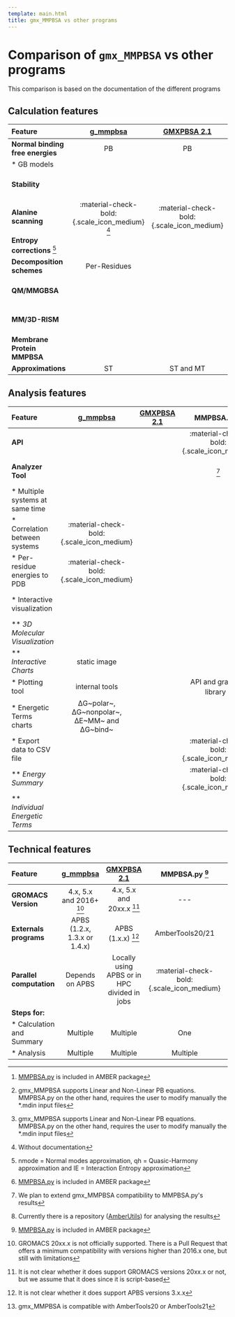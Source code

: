 ```yaml
---
template: main.html
title: gmx_MMPBSA vs other programs
---
```


# Comparison of `gmx_MMPBSA` vs other programs
This comparison is based on the documentation of the different programs


## Calculation features
| Feature                               |        [g_mmpbsa][1]         |       [GMXPBSA 2.1][2]       |                     MMPBSA.py [^1]                    |      [gmx_MMPBSA][3]      |
|:--------------------------------------|:----------------------------:|:----------------------------:|:-----------------------------------------------------:|:-------------------------:|
| **Normal binding free energies**      |              PB              |              PB              |                       PB[^10] and GB                       |         PB[^10] and GB         |
| * GB models                           |                              |                              |                  1, 2, 5, 7 and 8                     |    1, 2, 5, 7 and 8    |
| **Stability**                         |                              |                              |                  :material-check-bold:{.scale_icon_medium}                   |    :material-check-bold:{.scale_icon_medium}     |
| **Alanine scanning**                  |   :material-check-bold:{.scale_icon_medium} [^2]            |      :material-check-bold:{.scale_icon_medium}        |                  :material-check-bold:{.scale_icon_medium}                   |    :material-check-bold:{.scale_icon_medium}     |
| **Entropy corrections** [^3]          |                              |                              |                     NMODE and QH                      |     NMODE, QH, IE, and C2     |
| **Decomposition schemes**             |         Per-Residues         |                              |               Per-Residues and Per-Wise               | Per-Residues and Per-Wise |
| **QM/MMGBSA**                         |                              |                              |                  :material-check-bold:{.scale_icon_medium}                   |    :material-check-bold:{.scale_icon_medium}     |
| **MM/3D-RISM**                        |                              |                              |                  :material-check-bold:{.scale_icon_medium}                   |    :material-check-bold:{.scale_icon_medium}     |
| **Membrane Protein MMPBSA**           |                              |                              |                  :material-check-bold:{.scale_icon_medium}                   |    :material-check-bold:{.scale_icon_medium}     |
| **Approximations**                    |              ST              |          ST and MT           |                       ST and MT                       |         ST and MT         |

## Analysis features
| Feature                               |        [g_mmpbsa][1]         |       [GMXPBSA 2.1][2]       |                     MMPBSA.py [^1]                     |      [gmx_MMPBSA][3]      |
|:--------------------------------------|:----------------------------:|:----------------------------:|:-----------------------------------------------------:|:-------------------------:|
| **API**                               |                              |                              |                  :material-check-bold:{.scale_icon_medium}                   |    :material-check-bold:{.scale_icon_medium}     |
| **Analyzer Tool**                     |                              |                              |                         [^4]                              |    :material-check-bold:{.scale_icon_medium}     |
| * Multiple systems at same time       |                              |                              |                                                       |    :material-check-bold:{.scale_icon_medium}     |
| * Correlation between systems         |      :material-check-bold:{.scale_icon_medium}      |                              |                                                       |    :material-check-bold:{.scale_icon_medium}     |
| * Per-residue energies to PDB         |      :material-check-bold:{.scale_icon_medium}      |                              |                                                       |    :material-check-bold:{.scale_icon_medium}     |
| * Interactive visualization           |                              |                              |                                                       |    :material-check-bold:{.scale_icon_medium}     |
|   ** _3D Molecular Visualization_     |                              |                              |                                                       |           PyMOL           |
|   ** _Interactive Charts_             |        static image          |                              |                                                       |    :material-check-bold:{.scale_icon_medium}     |
| * Plotting tool                       |       internal tools         |                              |               API and graphics library [^5]           |      gmx_MMPBSA_ana       |
| * Energetic Terms charts              | ΔG~polar~, ΔG~nonpolar~, ΔE~MM~ and ΔG~bind~ |                      |                                                       |       All       |
| * Export data to CSV file             |                              |                              |                  :material-check-bold:{.scale_icon_medium}                   |    :material-check-bold:{.scale_icon_medium}     |
|   ** _Energy Summary_                 |                              |                              |                  :material-check-bold:{.scale_icon_medium}                   |    :material-check-bold:{.scale_icon_medium}     |
|   ** _Individual Energetic Terms_     |                              |                              |                                                       |    :material-check-bold:{.scale_icon_medium}     |

## Technical features
| Feature                               |        [g_mmpbsa][1]         |       [GMXPBSA 2.1][2]       |                     MMPBSA.py [^1]                     |      [gmx_MMPBSA][3]      |
|:--------------------------------------|:----------------------------:|:----------------------------:|:-----------------------------------------------------:|:-------------------------:|
| **GROMACS Version**                   |   4.x, 5.x and 2016+ [^6]    |   4.x, 5.x and 20xx.x [^7]   |                          ---                          |    4.x, 5.x and 20xx.x    |
| **Externals programs**                | APBS (1.2.x, 1.3.x or 1.4.x) |      APBS (1.x.x) [^8]       |                     AmberTools20/21                      |       AmberTools20/21 [^9]        |
| **Parallel computation**              |   Depends on APBS            |  Locally using APBS or in HPC divided in jobs  |                  :material-check-bold:{.scale_icon_medium}                   |    :material-check-bold:{.scale_icon_medium}     |
| **Steps for:**                        |                              |                              |                                                       |                           |
| * Calculation and Summary             |           Multiple           |           Multiple           |                          One                          |            One            |
| * Analysis                            |           Multiple           |           Multiple           |                       Multiple                        |            One            |



  [^1]: [MMPBSA.py][4] is included in AMBER package
  [^2]: Without documentation
  [^3]: nmode = Normal modes approximation, qh = Quasic-Harmony approximation and IE = Interaction Entropy
approximation
  [^4]: We plan to extend gmx_MMPBSA compatibility to MMPBSA.py's results
  [^5]: Currently there is a repository ([AmberUtils][5]) for analysing the results
  [^6]: GROMACS 20xx.x is not officially supported. There is a Pull Request that offers a minimum compatibility 
with versions higher than 2016.x one, but still with limitations
  [^7]: It is not clear whether it does support GROMACS versions 20xx.x or not, but we assume that it does since 
it is script-based
  [^8]: It is not clear whether it does support APBS versions 3.x.x
  [^9]: gmx_MMPBSA is compatible with AmberTools20 or AmberTools21
  [^10]: gmx_MMPBSA supports Linear and Non-Linear PB equations. MMPBSA.py on the other hand, requires the user to 
  modify manually the *.mdin input files 
  

  [1]: https://github.com/RashmiKumari/g_mmpbsa
  [2]: https://github.com/aspitaleri/gmxpbsa
  [3]: https://github.com/Valdes-Tresanco-MS/gmx_MMPBSA
  [4]: https://ambermd.org/doc12/Amber20.pdf#chapter.34
  [5]: https://github.com/williamdlees/AmberUtils

  
